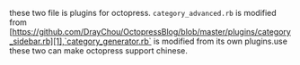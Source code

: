 these two file is  plugins  for octopress.
`category_advanced.rb` is modified from [https://github.com/DrayChou/OctopressBlog/blob/master/plugins/category_sidebar.rb][1],`category_generator.rb` is modified from its own plugins.use these two can make  octopress support chinese.



[1]:https://github.com/DrayChou/OctopressBlog/blob/master/plugins/category_sidebar.rb
